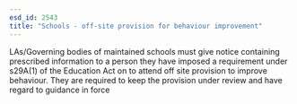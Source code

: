 ```yaml
---
esd_id: 2543
title: "Schools - off-site provision for behaviour improvement"
---
```


LAs/Governing bodies of maintained schools must give notice containing prescribed information to a person they have imposed a requirement under s29A(1) of the Education Act on to attend off site provision to improve behaviour.  They are required to keep the provision under review and have regard to guidance in force

